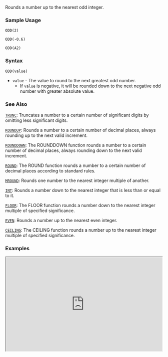 Rounds a number up to the nearest odd integer.

### Sample Usage

`ODD(2)`

`ODD(-0.6)`

`ODD(A2)`

### Syntax

`ODD(value)`

* `value` - The value to round to the next greatest odd number.
  * If `value` is negative, it will be rounded down to the next negative odd number with greater absolute value.

### See Also

[`TRUNC`](https://support.google.com/docs/answer/3093588): Truncates a number to a certain number of significant digits by omitting less significant digits.

[`ROUNDUP`](https://support.google.com/docs/answer/3093443): Rounds a number to a certain number of decimal places, always rounding up to the next valid increment.

[`ROUNDDOWN`](https://support.google.com/docs/answer/3093442): The ROUNDDOWN function rounds a number to a certain number of decimal places, always rounding down to the next valid increment.

[`ROUND`](https://support.google.com/docs/answer/3093440): The ROUND function rounds a number to a certain number of decimal places according to standard rules.

[`MROUND`](https://support.google.com/docs/answer/3093426): Rounds one number to the nearest integer multiple of another.

[`INT`](https://support.google.com/docs/answer/3093490): Rounds a number down to the nearest integer that is less than or equal to it.

[`FLOOR`](https://support.google.com/docs/answer/3093487): The FLOOR function rounds a number down to the nearest integer multiple of specified significance.

[`EVEN`](https://support.google.com/docs/answer/3093409): Rounds a number up to the nearest even integer.

[`CEILING`](https://support.google.com/docs/answer/3093471): The CEILING function rounds a number up to the nearest integer multiple of specified significance.

### Examples

<iframe height="300" src="https://docs.google.com/spreadsheet/pub?key=0As3tAuweYU9QdEJ0OGc4cUxJaWl5TmxUNS1tNVY0WHc&output=html" width="500"></iframe>
